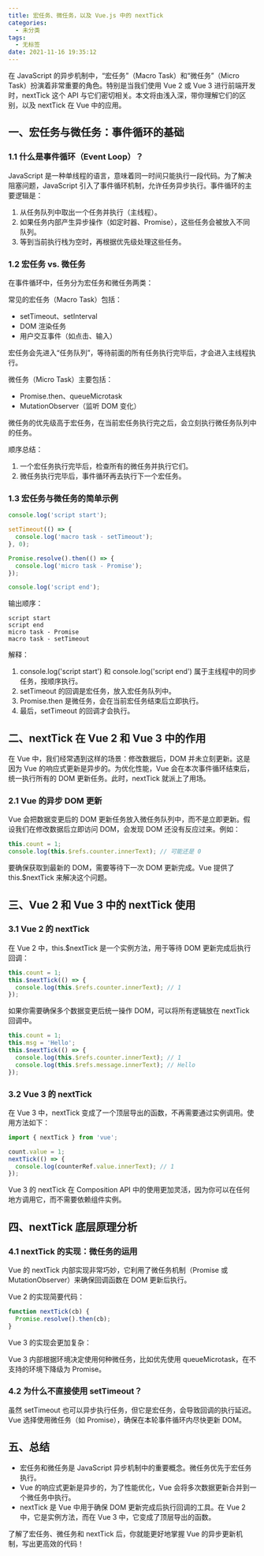 ```yaml
---
title: 宏任务、微任务，以及 Vue.js 中的 nextTick
categories:
  - 未分类
tags:
  - 无标签
date: 2021-11-16 19:35:12
---
```


<script setup lang="ts">
import PostHeader from '../../_components/PostHeader.vue'
import EditInfo from '../../_components/EditInfo.vue'
</script>


<PostHeader :postId='2600230609' />

在 JavaScript 的异步机制中，“宏任务”（Macro Task）和“微任务”（Micro Task）扮演着非常重要的角色。特别是当我们使用 Vue 2 或 Vue 3 进行前端开发时，nextTick 这个 API 与它们密切相关。本文将由浅入深，带你理解它们的区别，以及 nextTick 在 Vue 中的应用。

## 一、宏任务与微任务：事件循环的基础

### 1.1 什么是事件循环（Event Loop）？

JavaScript 是一种单线程的语言，意味着同一时间只能执行一段代码。为了解决阻塞问题，JavaScript 引入了事件循环机制，允许任务异步执行。事件循环的主要逻辑是：

1. 从任务队列中取出一个任务并执行（主线程）。
2. 如果任务内部产生异步操作（如定时器、Promise），这些任务会被放入不同队列。
3. 等到当前执行栈为空时，再根据优先级处理这些任务。

### 1.2 宏任务 vs. 微任务

在事件循环中，任务分为宏任务和微任务两类：

常见的宏任务（Macro Task）包括：

- setTimeout、setInterval
- DOM 渲染任务
- 用户交互事件（如点击、输入）

宏任务会先进入“任务队列”，等待前面的所有任务执行完毕后，才会进入主线程执行。

微任务（Micro Task）主要包括：

- Promise.then、queueMicrotask
- MutationObserver（监听 DOM 变化）

微任务的优先级高于宏任务，在当前宏任务执行完之后，会立刻执行微任务队列中的任务。

顺序总结：

1. 一个宏任务执行完毕后，检查所有的微任务并执行它们。
2. 微任务执行完毕后，事件循环再去执行下一个宏任务。

### 1.3 宏任务与微任务的简单示例

```javascript
console.log('script start');

setTimeout(() => {
  console.log('macro task - setTimeout');
}, 0);

Promise.resolve().then(() => {
  console.log('micro task - Promise');
});

console.log('script end');
```

输出顺序：

```
script start
script end
micro task - Promise
macro task - setTimeout
```

解释：

1. console.log('script start') 和 console.log('script end') 属于主线程中的同步任务，按顺序执行。
2. setTimeout 的回调是宏任务，放入宏任务队列中。
3. Promise.then 是微任务，会在当前宏任务结束后立即执行。
4. 最后，setTimeout 的回调才会执行。

## 二、nextTick 在 Vue 2 和 Vue 3 中的作用

在 Vue 中，我们经常遇到这样的场景：修改数据后，DOM 并未立刻更新。这是因为 Vue 的响应式更新是异步的。为优化性能，Vue 会在本次事件循环结束后，统一执行所有的 DOM 更新任务。此时，nextTick 就派上了用场。

### 2.1 Vue 的异步 DOM 更新

Vue 会把数据变更后的 DOM 更新任务放入微任务队列中，而不是立即更新。假设我们在修改数据后立即访问 DOM，会发现 DOM 还没有反应过来。例如：

```javascript
this.count = 1;
console.log(this.$refs.counter.innerText); // 可能还是 0
```

要确保获取到最新的 DOM，需要等待下一次 DOM 更新完成。Vue 提供了 this.$nextTick 来解决这个问题。

## 三、Vue 2 和 Vue 3 中的 nextTick 使用

### 3.1 Vue 2 的 nextTick

在 Vue 2 中，this.$nextTick 是一个实例方法，用于等待 DOM 更新完成后执行回调：

```javascript
this.count = 1;
this.$nextTick(() => {
  console.log(this.$refs.counter.innerText); // 1
});
```

如果你需要确保多个数据变更后统一操作 DOM，可以将所有逻辑放在 nextTick 回调中。

```javascript
this.count = 1;
this.msg = 'Hello';
this.$nextTick(() => {
  console.log(this.$refs.counter.innerText); // 1
  console.log(this.$refs.message.innerText); // Hello
});
```

### 3.2 Vue 3 的 nextTick

在 Vue 3 中，nextTick 变成了一个顶层导出的函数，不再需要通过实例调用。使用方法如下：

```javascript
import { nextTick } from 'vue';

count.value = 1;
nextTick(() => {
  console.log(counterRef.value.innerText); // 1
});
```

Vue 3 的 nextTick 在 Composition API 中的使用更加灵活，因为你可以在任何地方调用它，而不需要依赖组件实例。

## 四、nextTick 底层原理分析

### 4.1 nextTick 的实现：微任务的运用

Vue 的 nextTick 内部实现非常巧妙，它利用了微任务机制（Promise 或 MutationObserver）来确保回调函数在 DOM 更新后执行。

Vue 2 的实现简要代码：

```javascript
function nextTick(cb) {
  Promise.resolve().then(cb);
}
```

Vue 3 的实现会更加复杂：

Vue 3 内部根据环境决定使用何种微任务，比如优先使用 queueMicrotask，在不支持的环境下降级为 Promise。

### 4.2 为什么不直接使用 setTimeout？

虽然 setTimeout 也可以异步执行任务，但它是宏任务，会导致回调的执行延迟。Vue 选择使用微任务（如 Promise），确保在本轮事件循环内尽快更新 DOM。

## 五、总结

- 宏任务和微任务是 JavaScript 异步机制中的重要概念。微任务优先于宏任务执行。
- Vue 的响应式更新是异步的，为了性能优化，Vue 会将多次数据更新合并到一个微任务中执行。
- nextTick 是 Vue 中用于确保 DOM 更新完成后执行回调的工具。在 Vue 2 中，它是实例方法，而在 Vue 3 中，它变成了顶层导出的函数。

了解了宏任务、微任务和 nextTick 后，你就能更好地掌握 Vue 的异步更新机制，写出更高效的代码！



<EditInfo editLink='https://github.com/liangpengyv/my-blog-by-fluxpress/issues/25' lastUpdated='2024-10-20 17:31:11' />